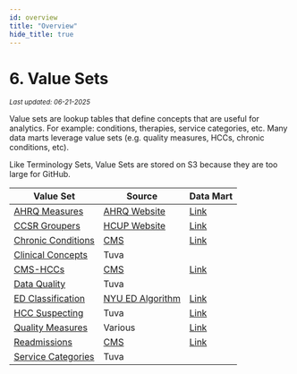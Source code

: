 ```yaml
---
id: overview
title: "Overview"
hide_title: true
---
```


# 6. Value Sets
<div style={{ marginTop: "-2rem", marginBottom: "1.5rem" }}>
  <small><em>Last updated: 06-21-2025</em></small>
</div>

Value sets are lookup tables that define concepts that are useful for analytics.  For example: conditions, therapies, service categories, etc.  Many data marts leverage value sets (e.g. quality measures, HCCs, chronic conditions, etc).

Like Terminology Sets, Value Sets are stored on S3 because they are too large for GitHub.

<table>
  <thead>
    <tr>
      <th>Value Set</th>
      <th>Source</th>
      <th>Data Mart</th>
    </tr>
  </thead>
  <tbody>
    <tr>
      <td><a href="../value-sets/ahrq-measures">AHRQ Measures</a></td>
      <td><a href="https://qualityindicators.ahrq.gov/">AHRQ Website</a></td>
      <td><a href="../data-marts/ahrq-measures">Link</a></td>
    </tr>
    <tr>
      <td><a href="../value-sets/ccsr-groupers">CCSR Groupers</a></td>
      <td><a href="https://hcup-us.ahrq.gov/toolssoftware/ccsr/ccs_refined.jsp">HCUP Website</a></td>
      <td><a href="../data-marts/ccsr">Link</a></td>
    </tr>
    <tr>
      <td><a href="../value-sets/chronic-conditions">Chronic Conditions</a></td>
      <td><a href="https://www2.ccwdata.org/web/guest/home/">CMS</a></td>
      <td><a href="../data-marts/chronic-conditions">Link</a></td>
    </tr>
    <tr>
      <td><a href="../value-sets/clinical-concepts">Clinical Concepts</a></td>
      <td>Tuva</td>
      <td><a></a></td>
    </tr>
    <tr>
      <td><a href="../value-sets/cms-hccs">CMS-HCCs</a></td>
      <td><a href="https://www.cms.gov/medicare/payment/medicare-advantage-rates-statistics/risk-adjustment">CMS</a></td>
      <td><a href="../data-marts/cms-hccs">Link</a></td>
    </tr>
    <tr>
      <td><a href="../value-sets/data-quality">Data Quality</a></td>
      <td>Tuva</td>
      <td><a></a></td>
    </tr>
    <tr>
      <td><a href="../value-sets/ed-classification">ED Classification</a></td>
      <td><a href="https://wagner.nyu.edu/faculty/billings/nyued-background">NYU ED Algorithm</a></td>
      <td><a href="../data-marts/ed-classification">Link</a></td>
    </tr>
    <tr>
      <td><a href="../value-sets/hcc-suspecting">HCC Suspecting</a></td>
      <td>Tuva</td>
      <td><a href="../data-marts/hcc-suspecting">Link</a></td>
    </tr>
    <tr>
      <td><a href="../value-sets/quality-measures">Quality Measures</a></td>
      <td>Various</td>
      <td><a href="../data-marts/quality-measures">Link</a></td>
    </tr>
    <tr>
      <td><a href="../value-sets/readmissions">Readmissions</a></td>
      <td><a href="https://www.cms.gov/medicare/quality/initiatives/hospital-quality-initiative/measure-methodology">CMS</a></td>
      <td><a href="../data-marts/readmissions">Link</a></td>
    </tr>
    <tr>
      <td><a href="../value-sets/service-categories">Service Categories</a></td>
      <td>Tuva</td>
      <td><a></a></td>
    </tr>
  </tbody>
</table>